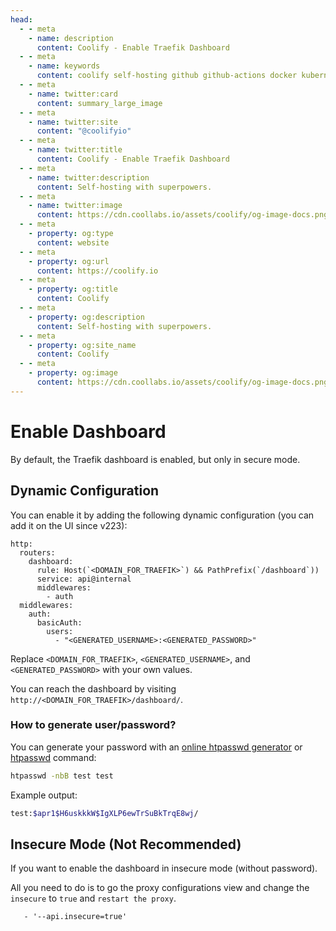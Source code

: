 ```yaml
---
head:
  - - meta
    - name: description
      content: Coolify - Enable Traefik Dashboard
  - - meta
    - name: keywords
      content: coolify self-hosting github github-actions docker kubernetes vercel netlify heroku render digitalocean aws gcp azure basic auth traefik dashboard
  - - meta
    - name: twitter:card
      content: summary_large_image
  - - meta
    - name: twitter:site
      content: "@coolifyio"
  - - meta
    - name: twitter:title
      content: Coolify - Enable Traefik Dashboard
  - - meta
    - name: twitter:description
      content: Self-hosting with superpowers.
  - - meta
    - name: twitter:image
      content: https://cdn.coollabs.io/assets/coolify/og-image-docs.png
  - - meta
    - property: og:type
      content: website
  - - meta
    - property: og:url
      content: https://coolify.io
  - - meta
    - property: og:title
      content: Coolify
  - - meta
    - property: og:description
      content: Self-hosting with superpowers.
  - - meta
    - property: og:site_name
      content: Coolify
  - - meta
    - property: og:image
      content: https://cdn.coollabs.io/assets/coolify/og-image-docs.png
---
```


# Enable Dashboard
By default, the Traefik dashboard is enabled, but only in secure mode. 

## Dynamic Configuration
You can enable it by adding the following dynamic configuration (you can add it on the UI since v223):

```yaml{4,12}
http:
  routers:
    dashboard:
      rule: Host(`<DOMAIN_FOR_TRAEFIK>`) && PathPrefix(`/dashboard`))
      service: api@internal
      middlewares:
        - auth
  middlewares:
    auth:
      basicAuth:
        users:
          - "<GENERATED_USERNAME>:<GENERATED_PASSWORD>"
```

Replace `<DOMAIN_FOR_TRAEFIK>`, `<GENERATED_USERNAME>`, and `<GENERATED_PASSWORD>` with your own values.

You can reach the dashboard by visiting `http://<DOMAIN_FOR_TRAEFIK>/dashboard/`.

### How to generate user/password?
You can generate your password with an [online htpasswd generator](https://www.web2generators.com/apache-tools/htpasswd-generator) or [htpasswd](https://httpd.apache.org/docs/current/programs/htpasswd.html) command:

```bash
htpasswd -nbB test test
```

Example output:
```bash
test:$apr1$H6uskkkW$IgXLP6ewTrSuBkTrqE8wj/
```

## Insecure Mode (Not Recommended)
If you want to enable the dashboard in insecure mode (without password).

All you need to do is to go the proxy configurations view and change the `insecure` to `true` and `restart the proxy`.

```yaml{4}
   - '--api.insecure=true'
```